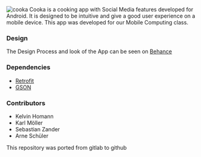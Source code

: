 ![cooka](https://i.imgur.com/zvud8sb.png)
Cooka is a cooking app with Social Media features developed for Android. It is designed to be intuitive and give a good user experience on a mobile device. This app was developed for our Mobile Computing class.

### Design

The Design Process and look of the App can be seen on [Behance](https://www.behance.net/gallery/77020121/Cooka)

### Dependencies

* [Retrofit](https://square.github.io/retrofit/)
* [GSON](https://github.com/google/gson)

### Contributors

* Kelvin Homann
* Karl Möller
* Sebastian Zander
* Arne Schüler

This repository was ported from gitlab to github
